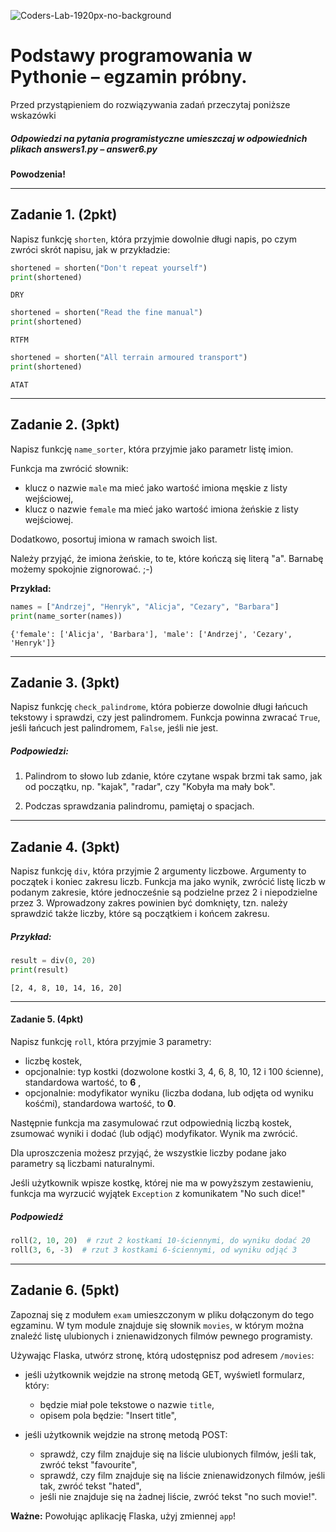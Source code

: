 ![Coders-Lab-1920px-no-background](https://user-images.githubusercontent.com/30623667/104709387-2b7ac180-571f-11eb-9b94-517aa6d501c9.png)



# Podstawy programowania w Pythonie &ndash; egzamin próbny.

Przed przystąpieniem do rozwiązywania zadań przeczytaj poniższe wskazówki

##### Odpowiedzi na pytania programistyczne umieszczaj w odpowiednich plikach *answers1.py* &ndash; *answer6.py*

**Powodzenia!**

----------------------------------------------------------------------------------------

## Zadanie 1. (2pkt)

Napisz funkcję `shorten`, która przyjmie dowolnie długi napis, po czym zwróci skrót napisu, jak w przykładzie:

```python
shortened = shorten("Don't repeat yourself")
print(shortened)
```
```
DRY
```
```python
shortened = shorten("Read the fine manual")
print(shortened)
```
```
RTFM
```
```python
shortened = shorten("All terrain armoured transport")
print(shortened)
```
```
ATAT
```

---

## Zadanie 2. (3pkt)

Napisz funkcję `name_sorter`, która przyjmie jako parametr listę imion. 

Funkcja ma zwrócić słownik:
* klucz o nazwie `male` ma mieć jako wartość imiona męskie z listy wejściowej,
* klucz o nazwie `female` ma mieć jako wartość imiona żeńskie z listy wejściowej.

Dodatkowo, posortuj imiona w ramach swoich list.

Należy przyjąć, że imiona żeńskie, to te, które kończą się literą "a". Barnabę możemy spokojnie zignorować. ;-)

**Przykład:**
```python
names = ["Andrzej", "Henryk", "Alicja", "Cezary", "Barbara"]
print(name_sorter(names))
```

```
{'female': ['Alicja', 'Barbara'], 'male': ['Andrzej', 'Cezary', 'Henryk']}
```

---

## Zadanie 3. (3pkt)

Napisz funkcję `check_palindrome`, która pobierze dowolnie długi łańcuch tekstowy i sprawdzi, czy jest palindromem. 
Funkcja powinna zwracać `True`, jeśli łańcuch jest palindromem, `False`, jeśli nie jest.

##### Podpowiedzi:
1. Palindrom to słowo lub zdanie, które czytane wspak brzmi tak samo, jak od początku, np. "kajak", "radar", czy 
"Kobyła ma mały bok".

2. Podczas sprawdzania palindromu, pamiętaj o spacjach.

---

## Zadanie 4. (3pkt)

Napisz funkcję `div`, która przyjmie 2 argumenty liczbowe. Argumenty to początek i koniec zakresu liczb. 
Funkcja ma jako wynik, zwrócić listę liczb w podanym zakresie, które jednocześnie są podzielne przez 2 
i niepodzielne przez 3.
Wprowadzony zakres powinien być domknięty, tzn. należy sprawdzić także liczby, które są początkiem i końcem zakresu.


##### Przykład:
```python
result = div(0, 20)
print(result)
```
```
[2, 4, 8, 10, 14, 16, 20]
```

---

#### Zadanie 5. (4pkt)

Napisz funkcję `roll`, która przyjmie 3 parametry: 

* liczbę kostek, 
* opcjonalnie: typ kostki (dozwolone kostki 3, 4, 6, 8, 10, 12 i 100 ścienne), standardowa wartość, to **6** ,
* opcjonalnie: modyfikator wyniku (liczba dodana, lub odjęta od wyniku kośćmi), standardowa wartość, to **0**.

Następnie funkcja ma zasymulować rzut odpowiednią liczbą kostek, zsumować wyniki i dodać (lub odjąć) modyfikator. Wynik ma zwrócić.

Dla uproszczenia możesz przyjąć, że wszystkie liczby podane jako parametry są liczbami naturalnymi.

Jeśli użytkownik wpisze kostkę, której nie ma w powyższym zestawieniu, funkcja ma wyrzucić wyjątek `Exception` z komunikatem "No such dice!" 


##### Podpowiedź
```python
roll(2, 10, 20)  # rzut 2 kostkami 10-ściennymi, do wyniku dodać 20
roll(3, 6, -3)  # rzut 3 kostkami 6-ściennymi, od wyniku odjąć 3
```

---

## Zadanie 6. (5pkt)

 Zapoznaj się z modułem `exam` umieszczonym w pliku dołączonym do tego egzaminu. W tym module znajduje się słownik `movies`, w którym można znaleźć listę ulubionych i znienawidzonych filmów pewnego programisty. 

 Używając Flaska, utwórz stronę, którą udostępnisz pod adresem `/movies`:
 
 * jeśli użytkownik wejdzie na stronę metodą GET, wyświetl formularz, który:
    * będzie miał pole tekstowe o nazwie `title`,
    * opisem pola będzie: "Insert title",

* jeśli użytkownik wejdzie na stronę metodą POST:
    * sprawdź, czy film znajduje się na liście ulubionych filmów, jeśli tak, zwróć tekst "favourite",
    * sprawdź, czy film znajduje się na liście znienawidzonych filmów, jeśli tak, zwróć tekst "hated",
    * jeśli nie znajduje się na żadnej liście, zwróć tekst "no such movie!".
    
**Ważne:** Powołując aplikację Flaska, użyj zmiennej `app`!
